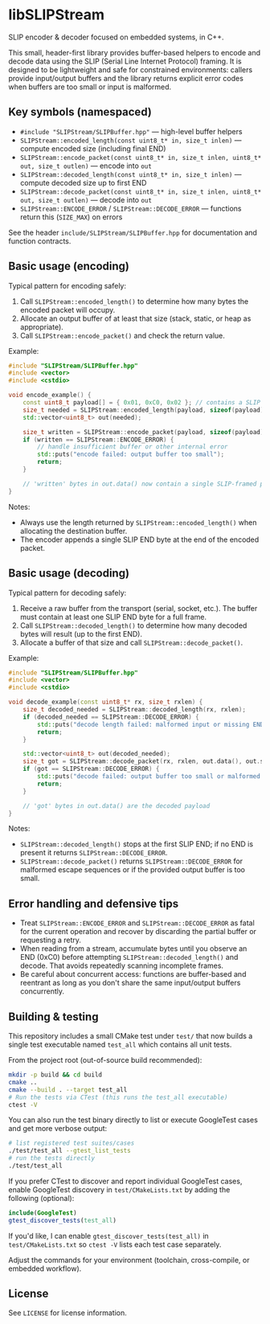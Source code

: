 # libSLIPStream

SLIP encoder & decoder focused on embedded systems, in C++.

This small, header-first library provides buffer-based helpers to encode and decode data using the SLIP (Serial Line Internet Protocol) framing. It is designed to be lightweight and safe for constrained environments: callers provide input/output buffers and the library returns explicit error codes when buffers are too small or input is malformed.

## Key symbols (namespaced)

- `#include "SLIPStream/SLIPBuffer.hpp"` — high-level buffer helpers
- `SLIPStream::encoded_length(const uint8_t* in, size_t inlen)` — compute encoded size (including final END)
- `SLIPStream::encode_packet(const uint8_t* in, size_t inlen, uint8_t* out, size_t outlen)` — encode into `out`
- `SLIPStream::decoded_length(const uint8_t* in, size_t inlen)` — compute decoded size up to first END
- `SLIPStream::decode_packet(const uint8_t* in, size_t inlen, uint8_t* out, size_t outlen)` — decode into `out`
- `SLIPStream::ENCODE_ERROR` / `SLIPStream::DECODE_ERROR` — functions return this (`SIZE_MAX`) on errors

See the header `include/SLIPStream/SLIPBuffer.hpp` for documentation and function contracts.

## Basic usage (encoding)

Typical pattern for encoding safely:

1. Call `SLIPStream::encoded_length()` to determine how many bytes the encoded packet will occupy.
2. Allocate an output buffer of at least that size (stack, static, or heap as appropriate).
3. Call `SLIPStream::encode_packet()` and check the return value.

Example:

```cpp
#include "SLIPStream/SLIPBuffer.hpp"
#include <vector>
#include <cstdio>

void encode_example() {
	const uint8_t payload[] = { 0x01, 0xC0, 0x02 }; // contains a SLIP END (0xC0)
	size_t needed = SLIPStream::encoded_length(payload, sizeof(payload));
	std::vector<uint8_t> out(needed);

	size_t written = SLIPStream::encode_packet(payload, sizeof(payload), out.data(), out.size());
	if (written == SLIPStream::ENCODE_ERROR) {
		// handle insufficient buffer or other internal error
		std::puts("encode failed: output buffer too small");
		return;
	}

	// 'written' bytes in out.data() now contain a single SLIP-framed packet (terminated by END)
}
```

Notes:
- Always use the length returned by `SLIPStream::encoded_length()` when allocating the destination buffer.
- The encoder appends a single SLIP END byte at the end of the encoded packet.

## Basic usage (decoding)

Typical pattern for decoding safely:

1. Receive a raw buffer from the transport (serial, socket, etc.). The buffer must contain at least one SLIP END byte for a full frame.
2. Call `SLIPStream::decoded_length()` to determine how many decoded bytes will result (up to the first END).
3. Allocate a buffer of that size and call `SLIPStream::decode_packet()`.

Example:

```cpp
#include "SLIPStream/SLIPBuffer.hpp"
#include <vector>
#include <cstdio>

void decode_example(const uint8_t* rx, size_t rxlen) {
	size_t decoded_needed = SLIPStream::decoded_length(rx, rxlen);
	if (decoded_needed == SLIPStream::DECODE_ERROR) {
		std::puts("decode length failed: malformed input or missing END");
		return;
	}

	std::vector<uint8_t> out(decoded_needed);
	size_t got = SLIPStream::decode_packet(rx, rxlen, out.data(), out.size());
	if (got == SLIPStream::DECODE_ERROR) {
		std::puts("decode failed: output buffer too small or malformed input");
		return;
	}

	// 'got' bytes in out.data() are the decoded payload
}
```

Notes:
- `SLIPStream::decoded_length()` stops at the first SLIP END; if no END is present it returns `SLIPStream::DECODE_ERROR`.
- `SLIPStream::decode_packet()` returns `SLIPStream::DECODE_ERROR` for malformed escape sequences or if the provided output buffer is too small.

## Error handling and defensive tips

- Treat `SLIPStream::ENCODE_ERROR` and `SLIPStream::DECODE_ERROR` as fatal for the current operation and recover by discarding the partial buffer or requesting a retry.
- When reading from a stream, accumulate bytes until you observe an END (0xC0) before attempting `SLIPStream::decoded_length()` and decode. That avoids repeatedly scanning incomplete frames.
- Be careful about concurrent access: functions are buffer-based and reentrant as long as you don't share the same input/output buffers concurrently.

## Building & testing

This repository includes a small CMake test under `test/` that now builds a single test executable named `test_all` which contains all unit tests.

From the project root (out-of-source build recommended):

```sh
mkdir -p build && cd build
cmake ..
cmake --build . --target test_all
# Run the tests via CTest (this runs the test_all executable)
ctest -V
```

You can also run the test binary directly to list or execute GoogleTest cases and get more verbose output:

```sh
# list registered test suites/cases
./test/test_all --gtest_list_tests
# run the tests directly
./test/test_all
```

If you prefer CTest to discover and report individual GoogleTest cases, enable GoogleTest discovery in `test/CMakeLists.txt` by adding the following (optional):

```cmake
include(GoogleTest)
gtest_discover_tests(test_all)
```

If you'd like, I can enable `gtest_discover_tests(test_all)` in `test/CMakeLists.txt` so `ctest -V` lists each test case separately.

Adjust the commands for your environment (toolchain, cross-compile, or embedded workflow).

## License

See `LICENSE` for license information.

